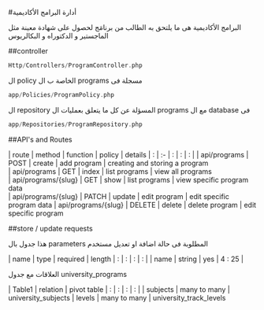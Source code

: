 #أدارة البرامج الأكاديمية

البرامج الأكاديمية هى ما يلتحق به الطالب من برنامَج لحصول على شهادة معينة مثل الماجستير و الدكتوراه و البكالريوس
<a name="section-1"></a>

##controller

```php
Http/Controllers/ProgramController.php
```

ال policy الخاصة ب ال programs مسجلة فى

```php
app/Policies/ProgramPolicy.php
```

ال repository المسؤلة عن كل ما يتعلق بعمليات ال programs مع ال database فى

```php
app/Repositories/ProgramRepository.php
```


<a name="section-2"></a>
##API's and Routes

| route | method   | function | policy | details
| : |   :-   |  :  | : | : |
| api/programs                | POST   |  create   |  add program   | creating and storing a program        
| api/programs                | GET    |  index    | list programs  | view all programs   
| api/programs/{slug}         | GET    |  show     | list programs  | view specific program data             
| api/programs/{slug}         | PATCH  |  update   | edit program   | edit specific program data
| api/programs/{slug}         | DELETE |  delete   | delete program | edit specific program

<a name="section-3"></a>
##store / update requests

هذا جدول بال parameters المطلوبة فى حالة اضافة او تعديل مستخدم

| name    | type    | required | length
| :           |   :    |  :       | :      |
| name        | string  | yes      | 4 : 25 |

<a name="section-3"></a>
العلاقات مع جدول university_programs

| Table1    | relation    | pivot table
| :           |   :    |  :       | :      |
| subjects        | many to many  | university_subjects
| levels          | many to many  | university_track_levels

